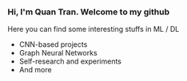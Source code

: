 ### Hi, I'm Quan Tran. Welcome to my github

Here you can find some interesting stuffs in ML / DL
- CNN-based projects
- Graph Neural Networks
- Self-research and experiments
- And more


<!--
**tranminhquan/tranminhquan** is a ✨ _special_ ✨ repository because its `README.md` (this file) appears on your GitHub profile.

Here are some ideas to get you started:

- 🔭 I’m currently working on ...
- 🌱 I’m currently learning ...
- 👯 I’m looking to collaborate on ...
- 🤔 I’m looking for help with ...
- 💬 Ask me about ...
- 📫 How to reach me: ...
- 😄 Pronouns: ...
- ⚡ Fun fact: ...
-->
